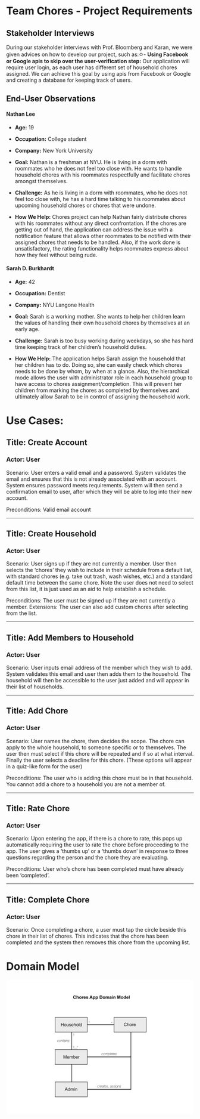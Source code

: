# Team Chores - Project Requirements

## Stakeholder Interviews
During our stakeholder interviews with Prof. Bloomberg and Karan, we were given advices on how to develop our project, such as:ㅇ- **Using Facebook or Google apis to skip over the user-verification step:**
Our application will require user login, as each user has different set of household chores assigned. We can achieve this goal by using apis from Facebook or Google and creating a database for keeping track of users.


## End-User Observations

#### Nathan Lee

- **Age:** 
19

- **Occupation:** 
College student

- **Company:** 
New York University

- **Goal:**
Nathan is a freshman at NYU. He is living in a dorm with roommates who he does not feel too close with. He wants to handle household chores with his roommates respectfully and facilitate chores amongst themselves.

- **Challenge:**
As he is living in a dorm with roommates, who he does not feel too close with, he has a hard time talking to his roommates about upcoming household chores or chores that were undone.

- **How We Help:**
Chores project can help Nathan fairly distribute chores with his roommates without any direct confrontation. If the chores are getting out of hand, the application can address the issue with a notification feature that allows other roommates to be notified with their assigned chores that needs to be handled. Also, if the work done is unsatisfactory, the rating functionality helps roommates express about how they feel without being rude.


#### Sarah D. Burkhardt

- **Age:** 
42

- **Occupation:** 
Dentist

- **Company:** 
NYU Langone Health

- **Goal:**
Sarah is a working mother. She wants to help her children learn the values of handling their own household chores by themselves at an early age.

- **Challenge:**
Sarah is too busy working during weekdays, so she has hard time keeping track of her children’s household duties.

- **How We Help:**
The application helps Sarah assign the household that her children has to do. Doing so, she can easily check which chores needs to be done by whom, by when at a glance. Also, the hierarchical mode allows the user with administrator role in each household group to have access to chores assignment/completion. This will prevent her children from marking the chores as completed by themselves and ultimately allow Sarah to be in control of assigning the household work.



# Use Cases:
## Title: Create Account
### Actor: User

Scenario: User enters a valid email and a password. System validates the email and ensures that this is not already associated with an account. System ensures password meets requirements. System will then send a confirmation email to user, after which they will be able to log into their new account.

Preconditions: Valid email account
_________________

## Title: Create Household
### Actor: User

Scenario: User signs up if they are not currently a member. User then selects the ‘chores’ they wish to include in their schedule from a default list, with standard chores (e.g. take out trash, wash wishes, etc.) and a standard default time between the same chore. Note the user does not need to select from this list, it is just used as an aid to help establish a schedule.

Preconditions: The user must be signed up if they are not currently a member.
Extensions: The user can also add custom chores after selecting from the list.
_________________

## Title: Add Members to Household
### Actor: User

Scenario: User inputs email address of the member which they wish to add. System validates this email and user then adds them to the household. The household will then be accessible to the user just added and will appear in their list of households.
_________________

## Title: Add Chore
### Actor: User

Scenario: User names the chore, then decides the scope. The chore can apply to the whole household, to someone specific or to themselves. The user then must select if this chore will be repeated and if so at what interval. Finally the user selects a deadline for this chore. (These options will appear in a quiz-like form for the user)

Preconditions: The user who is adding this chore must be in that household. You cannot add a chore to a household you are not a member of. 
_________________

## Title: Rate Chore
### Actor: User

Scenario: Upon entering the app, if there is a chore to rate, this pops up automatically requiring the user to rate the chore before proceeding to the app. The user gives a ‘thumbs up’ or a ‘thumbs down’ in response to three questions regarding the person and the chore they are evaluating.

Preconditions: User who’s chore has been completed must have already been ‘completed’.
_________________

## Title: Complete Chore
### Actor: User

Scenario: Once completing a chore, a user must tap the circle beside this chore in their list of chores. This indicates that the chore has been completed and the system then removes this chore from the upcoming list.

# Domain Model
![image](domain%20model.png)
